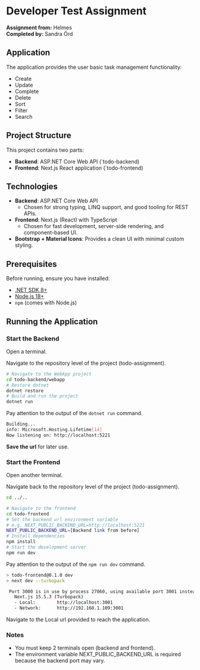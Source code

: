 # Developer Test Assignment

**Assignment from:** Helmes  
**Completed by:** Sandra Örd

## Application
The application provides the user basic task management functionality:
* Create
* Update
* Complete
* Delete
* Sort
* Filter
* Search

## Project Structure
This project contains two parts:
- **Backend**: ASP.NET Core Web API (`todo-backend)
- **Frontend**: Next.js React application (`todo-frontend)

## Technologies

- **Backend**: ASP.NET Core Web API
    - Chosen for strong typing, LINQ support, and good tooling for REST APIs.
- **Frontend**: Next.js (React) with TypeScript
    - Chosen for fast development, server-side rendering, and component-based UI.
- **Bootstrap + Material Icons**: Provides a clean UI with minimal custom styling.

## Prerequisites

Before running, ensure you have installed:
- [.NET SDK 8+](https://dotnet.microsoft.com/en-us/download)
- [Node.js 18+](https://nodejs.org/)
- `npm` (comes with Node.js)

## Running the Application

### Start the Backend

Open a terminal.

Navigate to the repository level of the project (todo-assignment).

```bash
# Navigate to the WebApp project
cd todo-backend/webapp
# Restore dotnet
dotnet restore
# Build and run the project
dotnet run
```

Pay attention to the output of the `dotnet run` command.

```bash
Building...
info: Microsoft.Hosting.Lifetime[14]
Now listening on: http://localhost:5221
```

**Save the url** for later use.



### Start the Frontend

Open another terminal.

Navigate back to the repository level of the project (todo-assignment).

```bash
cd ../..
```

```bash
# Navigate to the frontend
cd todo-frontend
# Set the backend url environment variable
# e.g. NEXT_PUBLIC_BACKEND_URL=http://localhost:5221
NEXT_PUBLIC_BACKEND_URL=[Backend link from before]
# Install dependencies
npm install
# Start the development server
npm run dev
```

Pay attention to the output of the `npm run dev` command.

```bash
> todo-frontend@0.1.0 dev
> next dev --turbopack

 Port 3000 is in use by process 27060, using available port 3001 instead.
   Next.js 15.5.3 (Turbopack)
   - Local:        http://localhost:3001
   - Network:      http://192.168.1.109:3001

```

Navigate to the Local url provided to reach the application.

### Notes

* You must keep 2 terminals open (backend and frontend).
* The environment variable NEXT_PUBLIC_BACKEND_URL is required because the backend port may vary.